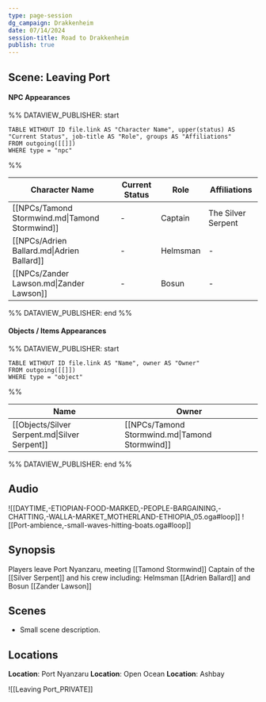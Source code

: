 ```yaml
---
type: page-session
dg_campaign: Drakkenheim
date: 07/14/2024
session-title: Road to Drakkenheim
publish: true
---
```


## Scene: Leaving Port
#### NPC Appearances

%% DATAVIEW_PUBLISHER: start
```dataview
TABLE WITHOUT ID file.link AS "Character Name", upper(status) AS "Current Status", job-title AS "Role", groups AS "Affiliations"
FROM outgoing([[]])
WHERE type = "npc"
```
%%

| Character Name                                 | Current Status | Role     | Affiliations       |
| ---------------------------------------------- | -------------- | -------- | ------------------ |
| [[NPCs/Tamond Stormwind.md\|Tamond Stormwind]] | \-             | Captain  | The Silver Serpent |
| [[NPCs/Adrien Ballard.md\|Adrien Ballard]]     | \-             | Helmsman | \-                 |
| [[NPCs/Zander Lawson.md\|Zander Lawson]]       | \-             | Bosun    | \-                 |

%% DATAVIEW_PUBLISHER: end %%
#### Objects / Items Appearances
%% DATAVIEW_PUBLISHER: start
```dataview
TABLE WITHOUT ID file.link AS "Name", owner AS "Owner"
FROM outgoing([[]])
WHERE type = "object"
```
%%

| Name                                          | Owner                                          |
| --------------------------------------------- | ---------------------------------------------- |
| [[Objects/Silver Serpent.md\|Silver Serpent]] | [[NPCs/Tamond Stormwind.md\|Tamond Stormwind]] |

%% DATAVIEW_PUBLISHER: end %%

## Audio
![[DAYTIME,-ETIOPIAN-FOOD-MARKED,-PEOPLE-BARGAINING,-CHATTING,-WALLA-MARKET_MOTHERLAND-ETHIOPIA_05.oga#loop]]
![[Port-ambience,-small-waves-hitting-boats.oga#loop]]

## Synopsis

Players leave Port Nyanzaru, meeting [[Tamond Stormwind]] Captain of the [[Silver Serpent]] and his crew including: Helmsman [[Adrien Ballard]] and Bosun [[Zander Lawson]]

## Scenes
- Small scene description.

## Locations

**Location**: Port Nyanzaru
**Location**: Open Ocean
**Location**: Ashbay

![[Leaving Port_PRIVATE]]